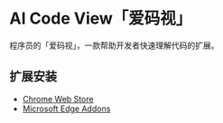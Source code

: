 # AI Code View「爱码视」

程序员的「爱码视」，一款帮助开发者快速理解代码的扩展。

## 扩展安装

- [Chrome Web Store](https://chrome.google.com/webstore/detail/diemcoeopjkfebcjlppfabjncmjefelm)
- [Microsoft Edge Addons](https://microsoftedge.microsoft.com/addons/detail/kchlpiplbhflmfclcjgkdkcbnplmlojl)
